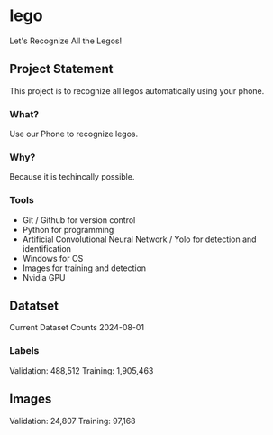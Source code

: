 # lego
Let's Recognize All the Legos!
## Project Statement
This project is to recognize all legos automatically using your phone. 
### What?
Use our Phone to recognize legos.
### Why?
Because it is techincally possible. 
### Tools
- Git / Github for version control
- Python for programming
- Artificial Convolutional Neural Network / Yolo for detection and identification
- Windows for OS
- Images for training and detection
- Nvidia GPU
## Datatset
  Current Dataset Counts 2024-08-01
  ### Labels
  Validation: 488,512
  Training: 1,905,463
  ## Images
  Validation: 24,807
  Training: 97,168
